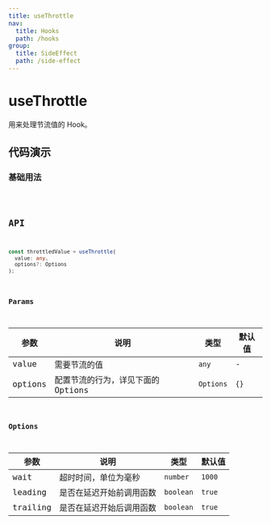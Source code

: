 ```yaml
---
title: useThrottle
nav:
  title: Hooks
  path: /hooks
group:
  title: SideEffect
  path: /side-effect
---
```


# useThrottle

<Tag lang="zh-CN" tags="ssr&crossPlatform"></Tag>

用来处理节流值的 Hook。

## 代码演示

### 基础用法

<code src="./demo/demo1.tsx" />

## API

```typescript
const throttledValue = useThrottle(
  value: any,
  options?: Options
);
```

### Params

| 参数    | 说明                               | 类型      | 默认值 |
|---------|------------------------------------|-----------|--------|
| value   | 需要节流的值                       | `any`     | -      |
| options | 配置节流的行为，详见下面的 Options | `Options` | `{}`   |


### Options

| 参数     | 说明                     | 类型      | 默认值 |
|----------|--------------------------|-----------|--------|
| wait     | 超时时间，单位为毫秒     | `number`  | `1000` |
| leading  | 是否在延迟开始前调用函数 | `boolean` | `true` |
| trailing | 是否在延迟开始后调用函数 | `boolean` | `true` |